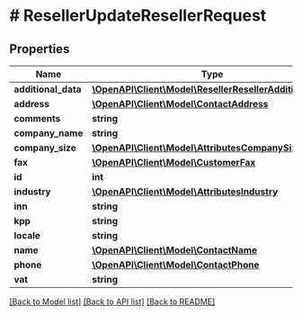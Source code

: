 # # ResellerUpdateResellerRequest

## Properties

Name | Type | Description | Notes
------------ | ------------- | ------------- | -------------
**additional_data** | [**\OpenAPI\Client\Model\ResellerResellerAdditionalData**](ResellerResellerAdditionalData.md) |  | [optional]
**address** | [**\OpenAPI\Client\Model\ContactAddress**](ContactAddress.md) |  | [optional]
**comments** | **string** |  | [optional]
**company_name** | **string** |  | [optional]
**company_size** | [**\OpenAPI\Client\Model\AttributesCompanySize**](AttributesCompanySize.md) |  | [optional]
**fax** | [**\OpenAPI\Client\Model\CustomerFax**](CustomerFax.md) |  | [optional]
**id** | **int** |  | [optional]
**industry** | [**\OpenAPI\Client\Model\AttributesIndustry**](AttributesIndustry.md) |  | [optional]
**inn** | **string** |  | [optional]
**kpp** | **string** |  | [optional]
**locale** | **string** |  | [optional]
**name** | [**\OpenAPI\Client\Model\ContactName**](ContactName.md) |  | [optional]
**phone** | [**\OpenAPI\Client\Model\ContactPhone**](ContactPhone.md) |  | [optional]
**vat** | **string** |  | [optional]

[[Back to Model list]](../../README.md#models) [[Back to API list]](../../README.md#endpoints) [[Back to README]](../../README.md)
